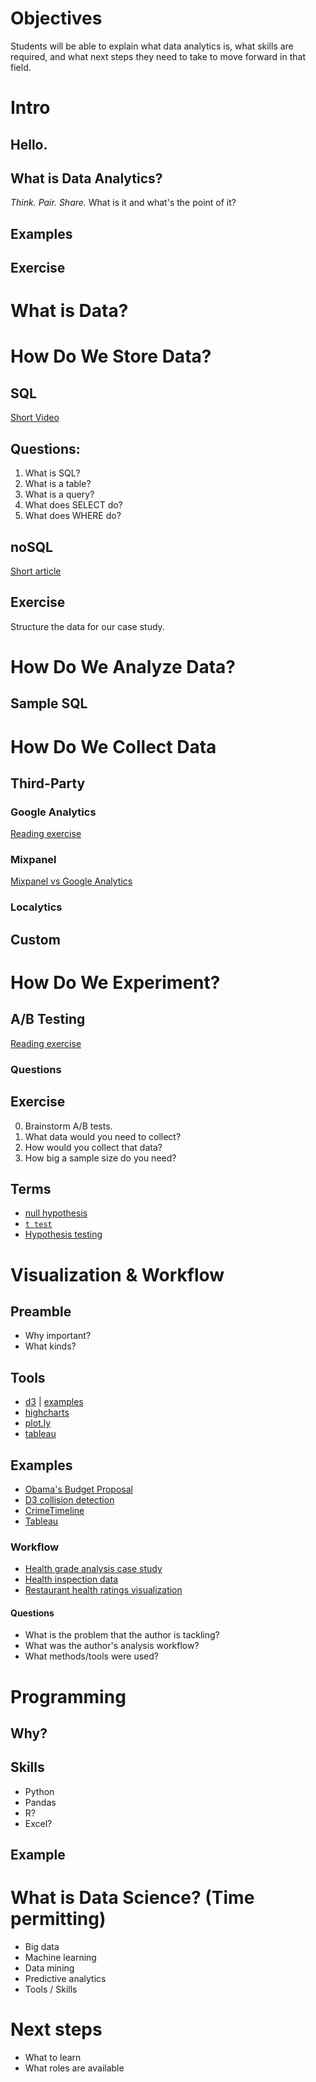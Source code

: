 # Objectives
Students will be able to explain what data analytics is, what skills are required, and what next steps they need to take to move forward in that field.

# Intro
## Hello.

## What is Data Analytics?
*Think. Pair. Share.* What is it and what's the point of it?

## Examples

## Exercise

# What is Data?

# How Do We Store Data?
## SQL
[Short Video](https://www.youtube.com/watch?v=EUB113i_mzA)

## Questions:
1. What is SQL?
2. What is a table?
3. What is a query?
4. What does SELECT do?
5. What does WHERE do?

## noSQL
[Short article](http://bigdataconsultants.blogspot.com/2013/09/nosql-and-rdbms.html)

## Exercise
Structure the data for our case study.

# How Do We Analyze Data?
## Sample SQL

# How Do We Collect Data
## Third-Party
### Google Analytics
[Reading exercise](http://www.problogger.net/archives/2015/01/19/a-powerful-exercise-inside-google-analytics-to-set-you-up-for-a-successful-year-of-blogging/)

### Mixpanel
[Mixpanel vs Google Analytics](https://mixpanel.com/help/questions/articles/how-is-mixpanel-different-than-google-analytics)
### Localytics

## Custom

# How Do We Experiment?
## A/B Testing
[Reading exercise](http://blog.hubspot.com/marketing/a-b-testing-experiments-examples)

### Questions

## Exercise
0. Brainstorm A/B tests.
1. What data would you need to collect?
2. How would you collect that data?
3. How big a sample size do you need?

## Terms
- [null hypothesis](https://en.wikipedia.org/wiki/Null_hypothesis)
- [`t test`](https://en.wikipedia.org/wiki/Student%27s_t-test)
- [Hypothesis testing](http://stattrek.com/hypothesis-test/hypothesis-testing.aspx)


# Visualization & Workflow
## Preamble
- Why important?
- What kinds?

## Tools
- [d3](https://github.com/mbostock/d3/wiki/Gallery) | [examples](https://github.com/mbostock/d3/wiki/Gallery)
- [highcharts](http://www.highcharts.com/)
- [plot.ly](https://plot.ly/)
- [tableau](http://www.tableau.com/)

## Examples
- [Obama's Budget Proposal](http://www.nytimes.com/interactive/2012/02/13/us/politics/2013-budget-proposal-graphic.html)
- [D3 collision detection](http://mbostock.github.io/d3/talk/20111018/collision.html)
- [CrimeTimeline](http://crimetimeline.io/)
- [Tableau](http://www.tableau.com/)

### Workflow
- [Health grade analysis case study](http://fivethirtyeight.com/features/how-data-made-me-a-believer-in-new-york-citys-restaurant-grades/)
- [Health inspection data](https://data.cityofnewyork.us/Health/DOHMH-New-York-City-Restaurant-Inspection-Results/xx67-kt59)
- [Restaurant health ratings visualization](http://www.nytimes.com/interactive/dining/new-york-health-department-restaurant-ratings-map.html?_r=1&)

#### Questions
- What is the problem that the author is tackling?
- What was the author's analysis workflow?
- What methods/tools were used?

# Programming
## Why?

## Skills
- Python
- Pandas
- R?
- Excel?

## Example


# What is Data Science? (Time permitting)
- Big data
- Machine learning
- Data mining
- Predictive analytics
- Tools / Skills

# Next steps
- What to learn
- What roles are available